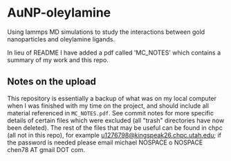 # AuNP-oleylamine
Using lammps MD simulations to study the interactions between gold nanoparticles and oleylamine ligands.


In lieu of README I have added a pdf called 'MC_NOTES' which contains a summary of my work and this repo.

## Notes on the upload
This repository is essentially a backup of what was on my local computer when I was finished with my time on the project, and should include all material referenced in ```MC_NOTES.pdf```. See commit notes for more specific details of certain files which were excluded (all "trash" directories have now been deleted). The rest of the files that may be useful can be found in chpc (all not in this repo), for example u1276798@kingspeak26.chpc.utah.edu; if the password is needed please email michael NOSPACE o NOSPACE chen78 AT gmail DOT com.

